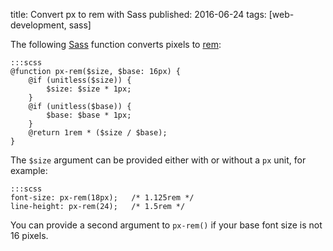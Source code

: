 title: Convert px to rem with Sass
published: 2016-06-24
tags: [web-development, sass]

The following [Sass][1] function converts pixels to [rem][2]:

    :::scss
    @function px-rem($size, $base: 16px) {
        @if (unitless($size)) {
            $size: $size * 1px;
        }
        @if (unitless($base)) {
            $base: $base * 1px;
        }
        @return 1rem * ($size / $base);
    }

The `$size` argument can be provided either with or without a `px` unit, for
example:

    :::scss
    font-size: px-rem(18px);   /* 1.125rem */
    line-height: px-rem(24);   /* 1.5rem */

You can provide a second argument to `px-rem()` if your base font size is not
16 pixels.

[1]: http://sass-lang.com/
[2]: https://snook.ca/archives/html_and_css/font-size-with-rem
